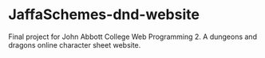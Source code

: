 # JaffaSchemes-dnd-website
Final project for John Abbott College Web Programming 2. A dungeons and dragons online character sheet website.
